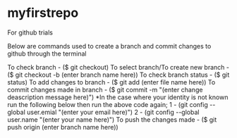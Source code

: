 # myfirstrepo
For github trials

Below are commands used to create a branch and commit changes to github through the terminal

To check branch - ($ git checkout)
To select branch/To create new branch - ($ git checkout -b (enter branch name here))
To check branch status - ($ git status)
To add changes to branch - ($ git add (enter file name here))
To commit changes made in branch - ($ git commit -m "(enter change deascription message here)")
*In the case where your identity is not known run the following below then run the above code again;
    1 - (git config --global user.emial "(enter your email here)")
    2 - (git config --global user.name "(enter your name here)")
To push the changes made - ($ git push origin (enter branch name here))